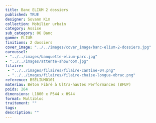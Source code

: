 ```yaml
---
title: Banc ELIUM 2 dossiers 
published: TRUE
designer: Sovann Kim
collection: Mobilier urbain
category: Assise
sub_category: 06 Banc
gamme: ELIUM
finitions: 2 dossiers
cover_image: "../../images/cover_image/banc-elium-2-dossiers.jpg"
caroussel: 
- "../../images/banquette-elium-parc.jpg"
- "../../images/attente-showroom.jpg"
filaire: 
 - "../../images/filaires/filaire-cantine-04.png"
 - "../../images/filaires/filaire-chaise-longue-obrac.png"
reference: BSELIUM0101
materiau: Béton Fibré à Ultra-hautes Performances (BFUP)
poids: 264
dimensions: L1800 x P544 x H944
format: Multibloc
traitement: ""
tags: 
description: ""
---
```


